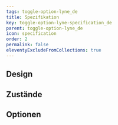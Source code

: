 ```yaml
---
tags: toggle-option-lyne_de
title: Spezifikation
key: toggle-option-lyne-specification_de
parent: toggle-option-lyne_de
icon: specification
order: 2
permalink: false
eleventyExcludeFromCollections: true
---
```


## Design 

## Zustände

## Optionen


